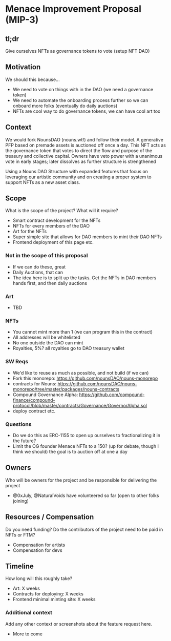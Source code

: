 # Menace Improvement Proposal (MIP-3)

## tl;dr
Give ourselves NFTs as governance tokens to vote (setup NFT DAO)

## Motivation
We should this because...
- We need to vote on things with in the DAO (we need a governance token)
- We need to automate the onboarding process further so we can onboard more folks (eventually do daily auctions)
- NFTs are cool way to do governance tokens, we can have cool art too

## Context

We would fork NounsDAO (nouns.wtf) and follow their model. A generative PFP based on premade assets is auctioned off once a day. This NFT acts as the governance token that votes to direct the flow and purpose of the treasury and collective capital. Owners have veto power with a unanimous vote in early stages; later dissolves as further structure is strengthened 

Using a Nouns DAO Structure with expanded features that focus on leveraging our artistic community and on creating a proper system to support NFTs as a new asset class. 

## Scope
What is the scope of the project? What will it require?
- Smart contract development for the NFTs
- NFTs for every members of the DAO
- Art for the NFTs
- Super simple site that allows for DAO members to mint their DAO NFTs
- Frontend deployment of this page etc.

### Not in the scope of this proposal
- If we can do these, great
- Daily Auctions, that can 
- The idea here is to split up the tasks. Get the NFTs in DAO members hands first, and then daily auctions

### Art 
- TBD

### NFTs
- You cannot mint more than 1 (we can program this in the contract)
- All addresses will be whitelisted
- No one outside the DAO can mint
- Royalties, 5%? all royalties go to DAO treasury wallet

### SW Reqs
- We'd like to reuse as much as possible, and not build (if we can)
- Fork this monorepo: https://github.com/nounsDAO/nouns-monorepo
- contracts for Nouns: https://github.com/nounsDAO/nouns-monorepo/tree/master/packages/nouns-contracts 
- Compound Governance Alpha: https://github.com/compound-finance/compound-protocol/blob/master/contracts/Governance/GovernorAlpha.sol
- deploy contract etc.

### Questions
- Do we do this as ERC-1155 to open up ourselves to fractionalizing it in the future?
- Limit the OG founder Menace NFTs to a 150? (up for debate, though I think we should) the goal is to auction off at one a day

## Owners
Who will be owners for the project and be responsible for delivering the project
- @0xJuly, @NaturalVoids have volunteered so far (open to other folks joining)

## Resources / Compensation
Do you need funding? Do the contributors of the project need to be paid in NFTs or FTM? 
- Compensation for artists
- Compensation for devs

## Timeline
How long will this roughly take?
- Art: X weeks
- Contracts for deploying: X weeks
- Frontend minimal minting site: X weeks

### Additional context
Add any other context or screenshots about the feature request here.
- More to come

